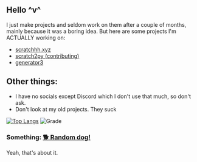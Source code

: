 ## Hello ^v^
I just make projects and seldom work on them after a couple of months, mainly because it was a boring idea. But here are some projects I'm ACTUALLY working on:
 - [scratchhh.xyz](https://github.com/themysticsavages/scratchhh.xyz)
 - [scratch2py (contributing)](https://github.com/the-cloud-dev/scratch2py)
 - [generator3](https://github.com/themysticsavages/generator3)

## Other things:
 - I have no socials except Discord which I don't use that much, so don't ask.
 - Don't look at my old projects. They suck

[![Top Langs](https://github-readme-stats.vercel.app/api/top-langs/?username=themysticsavages&theme=dark&layout=compact)](https://github.com/themysticsavages?tab=repositories)
![Grade](https://github-readme-stats.vercel.app/api?username=themysticsavages&hide=contribs,prs&theme=dark&layout=compact)

### Something: [🐕 Random dog!](https://images.dog.ceo/breeds/akita/Akita_inu_blanc.jpg)

Yeah, that's about it.

